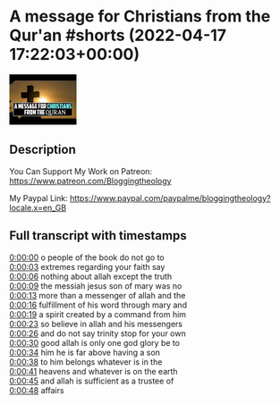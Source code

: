 # A message for Christians from the Qur'an #shorts (2022-04-17 17:22:03+00:00)

![alt A message for Christians from the Qur'an #shorts](EYs_2mSzpjY.jpg "A message for Christians from the Qur'an #shorts")

## Description

You Can Support My Work on Patreon:
https://www.patreon.com/Bloggingtheology

My Paypal Link: 
https://www.paypal.com/paypalme/bloggingtheology?locale.x=en_GB



## Full transcript with timestamps

[0:00:00](https://youtu.be/EYs_2mSzpjY?t=0) o people of the book do not go to  
[0:00:03](https://youtu.be/EYs_2mSzpjY?t=3) extremes regarding your faith say  
[0:00:06](https://youtu.be/EYs_2mSzpjY?t=6) nothing about allah except the truth  
[0:00:09](https://youtu.be/EYs_2mSzpjY?t=9) the messiah jesus son of mary was no  
[0:00:13](https://youtu.be/EYs_2mSzpjY?t=13) more than a messenger of allah and the  
[0:00:16](https://youtu.be/EYs_2mSzpjY?t=16) fulfillment of his word through mary and  
[0:00:19](https://youtu.be/EYs_2mSzpjY?t=19) a spirit created by a command from him  
[0:00:23](https://youtu.be/EYs_2mSzpjY?t=23) so believe in allah and his messengers  
[0:00:26](https://youtu.be/EYs_2mSzpjY?t=26) and do not say trinity stop for your own  
[0:00:30](https://youtu.be/EYs_2mSzpjY?t=30) good allah is only one god glory be to  
[0:00:34](https://youtu.be/EYs_2mSzpjY?t=34) him he is far above having a son  
[0:00:38](https://youtu.be/EYs_2mSzpjY?t=38) to him belongs whatever is in the  
[0:00:41](https://youtu.be/EYs_2mSzpjY?t=41) heavens and whatever is on the earth  
[0:00:45](https://youtu.be/EYs_2mSzpjY?t=45) and allah is sufficient as a trustee of  
[0:00:48](https://youtu.be/EYs_2mSzpjY?t=48) affairs  
